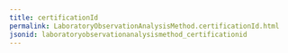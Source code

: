 ```yaml
---
title: certificationId
permalink: LaboratoryObservationAnalysisMethod.certificationId.html
jsonid: laboratoryobservationanalysismethod_certificationid
---
```

